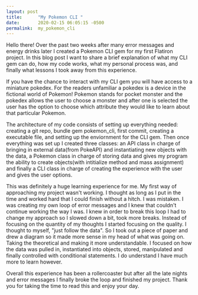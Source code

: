 ```yaml
---
layout: post
title:      "My Pokemon CLI "
date:       2020-02-15 06:05:15 -0500
permalink:  my_pokemon_cli
---
```



   Hello there! Over the past two weeks after many error messages and energy drinks later I created a Pokemon CLI gem for my first Flatiron project. In this blog post I want to share a brief explanation of what my CLI gem can do, how my code works, what my personal process was, and finally what lessons I took away from this experience.
	 
   If you have the chance to interact with my CLI gem you will have access to a miniature pokedex. For the readers unfamiliar a pokedex is a device in the fictional world of Pokemon! Pokemon stands for pocket monster and the pokedex allows the user to choose a monster and after one is selected the user has the option to choose which attribute they would like to learn about that particular Pokemon. 
	 
  The architecture of my code consists of setting up everything needed: creating a git repo, bundle gem pokemon_cli, first commit, creating a executable file, and setting up the enviornment for the CLI gem. Then once everything was set up I created three classes: an API class in charge of bringing in external data(from PokeAPI) and instantiating new objects with the data, a Pokemon class in charge of storing data and gives my program the ability to create objects(with intitialize method and mass assignment) and finally a CLI class in charge of creating the experience with the user and gives the user options.
	
  This was definitely a huge learning experience for me. My first way of approaching my project wasn't working. I thought as long as I put in the time and worked hard that I could finish without a hitch. I was mistaken. I was creating my own loop of error messages and I knew that couldn't continue working the way I was. I knew in order to break this loop I had to change my approach so I slowed down a bit, took more breaks. Instead of focusing on the quantity of my thoughts I started focusing on the quality. I thought to myself, "just follow the data". So I took out a piece of paper and drew a diagram so it made more sense in my head of what was going on. Taking the theoretical and making it more understandable. I focused on how the data was pulled in, instantiated into objects, stored, manipulated and finally controlled with conditional statements. I do understand I have much more to learn however.
	
  Overall this experience has been a rollercoaster but after all the late nights and error messages  I finally broke the loop and finished my project. Thank you for taking the time to read this and enjoy your day.

	 
	 
